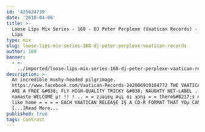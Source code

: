 ```yaml
---
id: '425624739'
date: '2018-04-06'
title: >-
  Loose Lips Mix Series - 168 - DJ Peter Perplexe (Vaatican Records) - Loose
  Lips
type: mix
slug: loose-lips-mix-series-168-dj-peter-perplexe-vaatican-records
author: 100
banner:
  - >-
    ../imported/loose-lips-mix-series-168-dj-peter-perplexe-vaatican-records/image3106.jpeg
description: >-
  An incredible mushy-headed pilgrimage.
  https://www.facebook.com/Vaatican-Records-242006919184772 THE VAATICAN RECORDS
  ARE A FREE &#038; FLY HIGH-QUALITY TRICKY &#038; NAUGHTY NET-LABEL .. = ..
  namaste WELCOME µ! !! ! .. = = zɹǝʇɐɥ ǝɥʇ oʇ ʞɔnɟ = = there&#8217;s no place
  like home = = = = EACH VAATICAN RELEA§E I§ A CD-R FORMAT THAT YOµ CAN D¤WNL¤AD
  [...]Read More...
published: true
tags: Contrast
---
```

